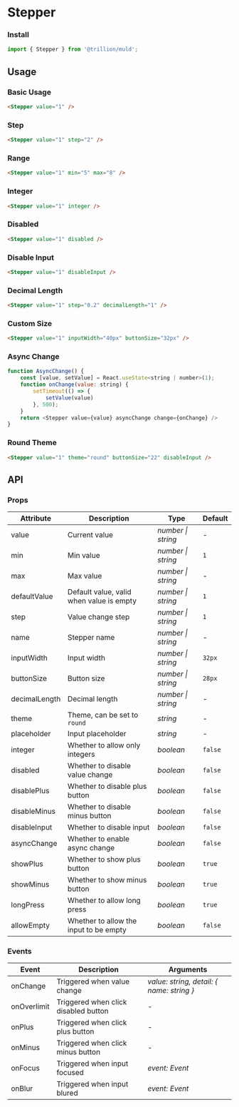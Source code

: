 # Stepper

### Install

```js
import { Stepper } from '@trillion/muld';
```

## Usage

### Basic Usage

```html
<Stepper value="1" />
```

### Step

```html
<Stepper value="1" step="2" />
```

### Range

```html
<Stepper value="1" min="5" max="8" />
```

### Integer

```html
<Stepper value="1" integer />
```

### Disabled

```html
<Stepper value="1" disabled />
```

### Disable Input

```html
<Stepper value="1" disableInput />
```

### Decimal Length

```html
<Stepper value="1" step="0.2" decimalLength="1" />
```

### Custom Size

```html
<Stepper value="1" inputWidth="40px" buttonSize="32px" />
```

### Async Change

```js
function AsyncChange() {
    const [value, setValue] = React.useState<string | number>(1);
    function onChange(value: string) {
        setTimeout(() => {
            setValue(value)
        }, 500);
    }
    return <Stepper value={value} asyncChange change={onChange} />
}
```

### Round Theme

```html
<Stepper value="1" theme="round" buttonSize="22" disableInput />
```

## API

### Props

| Attribute | Description | Type | Default |
| --- | --- | --- | --- |
| value | Current value | _number \| string_ | - |
| min | Min value | _number \| string_ | `1` |
| max | Max value | _number \| string_ | - |
| defaultValue | Default value, valid when value is empty | _number \| string_ | `1` |
| step | Value change step | _number \| string_ | `1` |
| name | Stepper name | _number \| string_ | - |
| inputWidth | Input width | _number \| string_ | `32px` |
| buttonSize | Button size | _number \| string_ | `28px` |
| decimalLength | Decimal length | _number \| string_ | - |
| theme | Theme, can be set to `round` | _string_ | - |
| placeholder | Input placeholder | _string_ | - |
| integer | Whether to allow only integers | _boolean_ | `false` |
| disabled | Whether to disable value change | _boolean_ | `false` |
| disablePlus | Whether to disable plus button | _boolean_ | `false` |
| disableMinus | Whether to disable minus button | _boolean_ | `false` |
| disableInput | Whether to disable input | _boolean_ | `false` |
| asyncChange | Whether to enable async change | _boolean_ | `false` | - |
| showPlus | Whether to show plus button | _boolean_ | `true` |
| showMinus | Whether to show minus button | _boolean_ | `true` |
| longPress | Whether to allow long press | _boolean_ | `true` |
| allowEmpty | Whether to allow the input to be empty | _boolean_ | `false` |

### Events

| Event | Description | Arguments |
| --- | --- | --- |
| onChange | Triggered when value change | _value: string, detail: { name: string }_ |
| onOverlimit | Triggered when click disabled button | - |
| onPlus | Triggered when click plus button | - |
| onMinus | Triggered when click minus button | - |
| onFocus | Triggered when input focused | _event: Event_ |
| onBlur | Triggered when input blured | _event: Event_ |
